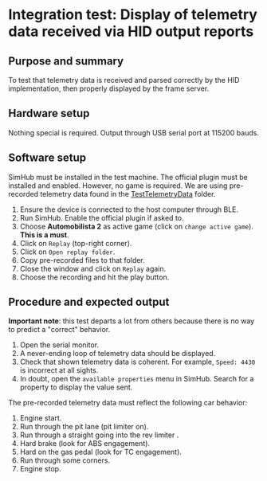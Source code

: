 # Integration test: Display of telemetry data received via HID output reports

## Purpose and summary

To test that telemetry data is received and parsed correctly by the HID implementation,
then properly displayed by the frame server.

## Hardware setup

Nothing special is required.
Output through USB serial port at 115200 bauds.

## Software setup

SimHub must be installed in the test machine.
The official plugin must be installed and enabled.
However, no game is required.
We are using pre-recorded telemetry data found in the
[TestTelemetryData](./TestTelemetryData/) folder.

1. Ensure the device is connected to the host computer through BLE.
2. Run SimHub. Enable the official plugin if asked to.
3. Choose **Automobilista 2** as active game (click on `change active game`).
   **This is a must**.
4. Click on `Replay` (top-right corner).
5. Click on `Open replay folder`.
6. Copy pre-recorded files to that folder.
7. Close the window and click on `Replay` again.
8. Choose the recording and hit the play button.

## Procedure and expected output

**Important note**:
this test departs a lot from others because there is no way to predict
a "correct" behavior.

1. Open the serial monitor.
2. A never-ending loop of telemetry data should be displayed.
3. Check that shown telemetry data is coherent.
   For example, `Speed: 4430` is incorrect at all sights.
4. In doubt, open the `available properties` menu in SimHub.
   Search for a property to display the value sent.

The pre-recorded telemetry data must reflect the following car behavior:

1. Engine start.
2. Run through the pit lane (pit limiter on).
3. Run through a straight going into the rev limiter .
4. Hard brake (look for ABS engagement).
5. Hard on the gas pedal (look for TC engagement).
6. Run through some corners.
7. Engine stop.
